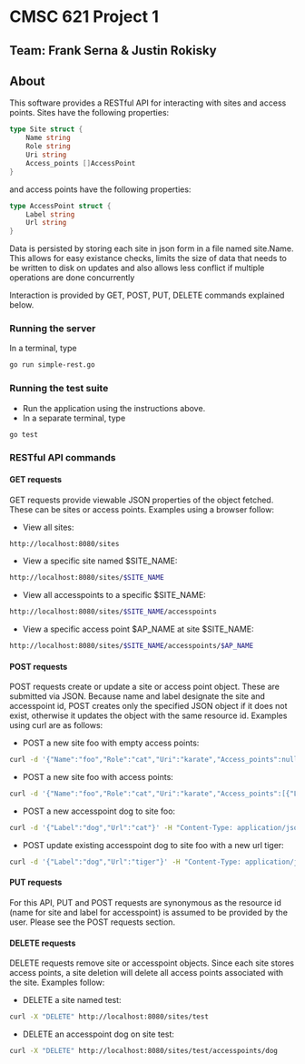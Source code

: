 # CMSC 621 Project 1

## Team: Frank Serna & Justin Rokisky

## About
This software provides a RESTful API for interacting with sites and access points.  Sites have the following properties:

```go
type Site struct {
	Name string
	Role string
	Uri string
	Access_points []AccessPoint
}
```
and access points have the following properties:

```go
type AccessPoint struct {
	Label string
	Url string
}
```

Data is persisted by storing each site in json form in a file named site.Name. This allows for easy existance checks, limits the size of data that needs to be written to disk on updates and also allows less conflict if multiple operations are done concurrently


Interaction is provided by GET, POST, PUT, DELETE commands explained below.

### Running the server
In a terminal, type
```bash
go run simple-rest.go
```

### Running the test suite
* Run the application using the instructions above.
* In a separate terminal, type
```bash
go test
```

### RESTful API commands
#### GET requests
GET requests provide viewable JSON properties of the object fetched.  These can be sites or access points.  Examples using a browser follow:
* View all sites: 
```bash
http://localhost:8080/sites
```
* View a specific site named $SITE_NAME:
```bash
http://localhost:8080/sites/$SITE_NAME
```
* View all accesspoints to a specific $SITE_NAME:
```bash
http://localhost:8080/sites/$SITE_NAME/accesspoints
```
* View a specific access point $AP_NAME at site $SITE_NAME:
```bash
http://localhost:8080/sites/$SITE_NAME/accesspoints/$AP_NAME
```
#### POST requests
POST requests create or update a site or access point object.  These are submitted via JSON.  Because name and label designate the site and accesspoint id, POST creates only the specified JSON object if it does not exist, otherwise it updates the object with the same resource id.  Examples using curl are as follows:
* POST a new site foo with empty access points:
```bash
curl -d '{"Name":"foo","Role":"cat","Uri":"karate","Access_points":null}' -H "Content-Type: application/json" http://localhost:8080/sites
```
* POST a new site foo with access points:
```bash
curl -d '{"Name":"foo","Role":"cat","Uri":"karate","Access_points":[{"Label":"foo","Url":"bar"},{"Label":"baz","Url":"beep"}]}' -H "Content-Type: application/json" http://localhost:8080/sites
```
* POST a new accesspoint dog to site foo:
```bash
curl -d '{"Label":"dog","Url":"cat"}' -H "Content-Type: application/json" http://localhost:8080/sites/foo/accesspoints
```
* POST update existing accesspoint dog to site foo with a new url tiger:
```bash
curl -d '{"Label":"dog","Url":"tiger"}' -H "Content-Type: application/json" http://localhost:8080/sites/foo/accesspoints
```
#### PUT requests
For this API, PUT and POST requests are synonymous as the resource id (name for site and label for accesspoint) is assumed to be provided by the user.  Please see the POST requests section.
#### DELETE requests
DELETE requests remove site or accesspoint objects.  Since each site stores access points, a site deletion will delete all access points associated with the site.  Examples follow:
* DELETE a site named test:
```bash
curl -X "DELETE" http://localhost:8080/sites/test
```
* DELETE an accesspoint dog on site test:
```bash
curl -X "DELETE" http://localhost:8080/sites/test/accesspoints/dog
```
